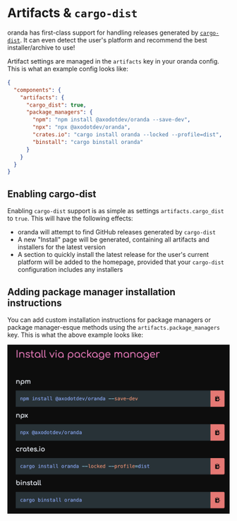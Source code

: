 # Artifacts & `cargo-dist`

oranda has first-class support for handling releases generated by [`cargo-dist`]. It can even detect the user's platform and recommend the best installer/archive to use!

Artifact settings are managed in the `artifacts` key in your oranda config. This is what an example config looks like:

```json
{
  "components": {
    "artifacts": {
      "cargo_dist": true,
      "package_managers": {
        "npm": "npm install @axodotdev/oranda --save-dev",
        "npx": "npx @axodotdev/oranda",
        "crates.io": "cargo install oranda --locked --profile=dist",
        "binstall": "cargo binstall oranda"
      }
    }
  }
}
```

## Enabling cargo-dist

Enabling `cargo-dist` support is as simple as settings `artifacts.cargo_dist` to `true`. This will have the following effects:

- oranda will attempt to find GitHub releases generated by `cargo-dist`
- A new "Install" page will be generated, containing all artifacts and installers for the latest version
- A section to quickly install the latest release for the user's current platform will be added to the homepage, provided that
  your `cargo-dist` configuration includes any installers

## Adding package manager installation instructions

You can add custom installation instructions for package managers or package manager-esque methods using the
`artifacts.package_managers` key. This is what the above example looks like:

![example for a package manager configuration output](../images/artifacts-pkgman.png)

[`cargo-dist`]: https://opensource.axo.dev/cargo-dist/

